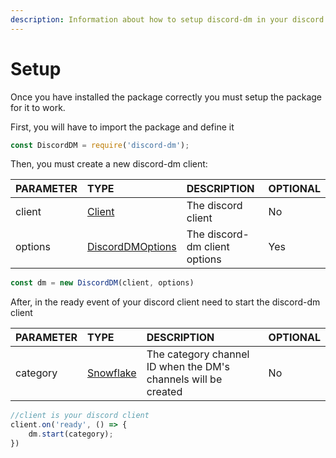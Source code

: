 ```yaml
---
description: Information about how to setup discord-dm in your discord bot
---
```


# Setup

Once you have installed the package correctly you must setup the package for it to work.

First, you will have to import the package and define it

```javascript
const DiscordDM = require('discord-dm');
```

Then, you must create a new discord-dm client:

| **PARAMETER** | **TYPE** | **DESCRIPTION** | **OPTIONAL** |
| :--- | :--- | :--- | :--- |
| client | [Client](https://discord.js.org/#/docs/main/stable/class/Client) | The discord client | No |
| options | [DiscordDMOptions](../others/discorddmoptions.md) | The discord-dm client options | Yes |

```javascript
const dm = new DiscordDM(client, options)
```

After, in the ready event of your discord client need to start the discord-dm client

| **PARAMETER** | **TYPE** | **DESCRIPTION** | **OPTIONAL** |
| :--- | :--- | :--- | :--- |
| category | [Snowflake](https://discord.js.org/#/docs/main/stable/typedef/Snowflake) | The category channel ID when the DM's channels will be created | No |

```javascript
//client is your discord client
client.on('ready', () => {
    dm.start(category);
})
```

